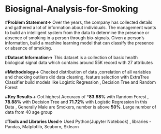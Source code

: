 # Biosignal-Analysis-for-Smoking

#**Problem Statement->**
Over the years, the company has collected details and gathered a lot of information about individuals. 
The management wants to build an intelligent system from the data to determine the presence or absence of smoking in a person through bio-signals. 
Given a person’s information, build a machine learning model that can classify the presence or absence of smoking.

#**Dataset Information->**
This dataset is a collection of basic health biological signal data which contains around 55K record with 27 attributes

#**Methodology->**
Checked distribution of data ,correlation of all variables and checking outliers
did data cleaning, feature selection with ExtraTree Classifier
build models like Logistic Regression , Decision Tree and Random Forest 

#**Key Results->**
Got highest Accuracy of ***83.88%** with Random Forest , **78.88%** with Decision Tree and **71.72%** with Logistic Regression 
In this Data , Generally Male are Smokers, number is above **50%**.
Large number of data from 40 age group 

#**Tools and Libraries Used->**
Used Python(Jupyter Notebook) , libraries - Pandas, Matplotlib, Seaborn, Sklearn
